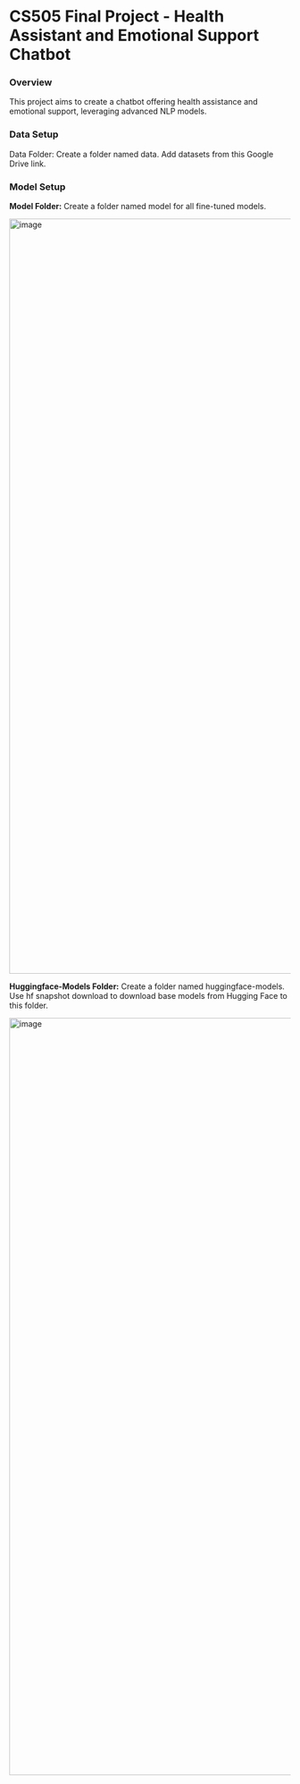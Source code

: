 # CS505 Final Project - Health Assistant and Emotional Support Chatbot

### Overview
This project aims to create a chatbot offering health assistance and emotional support, leveraging advanced NLP models.

### Data Setup
Data Folder:
Create a folder named data.
Add datasets from this Google Drive link.

### Model Setup
**Model Folder:**
Create a folder named model for all fine-tuned models.

<img width="1351" alt="image" src="https://github.com/pjayasun/CS505-final-project/assets/18529823/a61a3f6b-2c7a-49df-a994-4ec44cc8fce6">


**Huggingface-Models Folder:**
Create a folder named huggingface-models.
Use hf snapshot download to download base models from Hugging Face to this folder.


<img width="1355" alt="image" src="https://github.com/pjayasun/CS505-final-project/assets/18529823/417742e8-46f0-4201-b13e-6a5f12b3ddd0">
